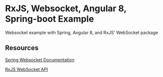 # RxJS, Websocket, Angular 8, Spring-boot Example

Websocket example with Spring, Angular 8, and RxJS' WebSocket package

<!-- Also no stomp. Hopefully -->

## Resources

[Spring Websocket Documentation](https://docs.spring.io/spring-framework/docs/5.0.0.M1/spring-framework-reference/html/websocket.html)

[RxJS WebSocket API](https://rxjs-dev.firebaseapp.com/api/webSocket/webSocket)
